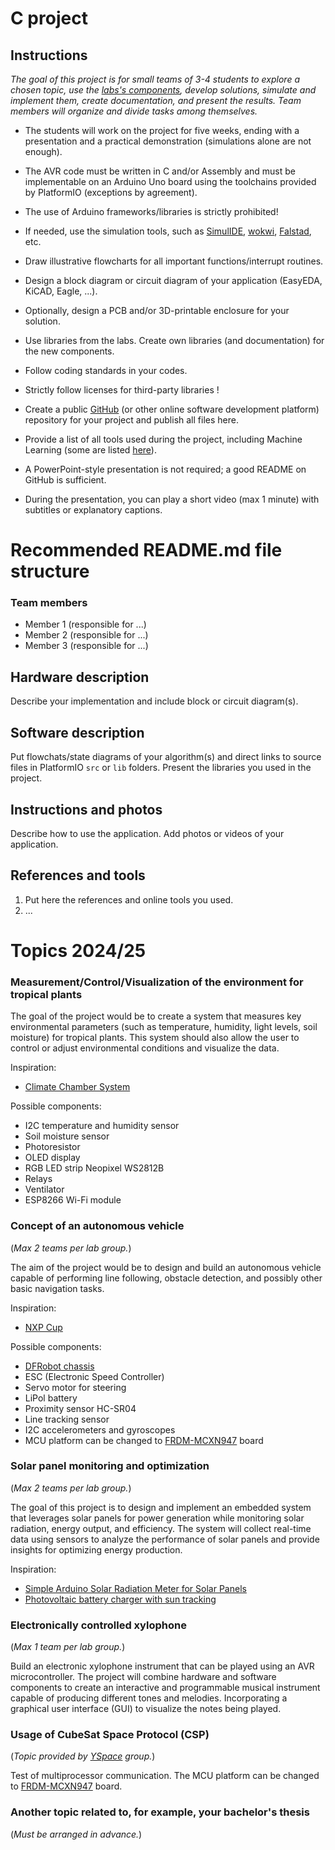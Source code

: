 # C project

## Instructions

*The goal of this project is for small teams of 3-4 students to explore a chosen topic, use the [labs's components](https://github.com/tomas-fryza/avr-course/blob/master/README.md#components), develop solutions, simulate and implement them, create documentation, and present the results. Team members will organize and divide tasks among themselves.*

* The students will work on the project for five weeks, ending with a presentation and a practical demonstration (simulations alone are not enough).

* The AVR code must be written in C and/or Assembly and must be implementable on an Arduino Uno board using the toolchains provided by PlatformIO (exceptions by agreement).

* The use of Arduino frameworks/libraries is strictly prohibited!

* If needed, use the simulation tools, such as [SimulIDE](https://simulide.com/p/), [wokwi](https://wokwi.com/), [Falstad](https://www.falstad.com/circuit/circuitjs.html), etc.

* Draw illustrative flowcharts for all important functions/interrupt routines.

* Design a block diagram or circuit diagram of your application (EasyEDA, KiCAD, Eagle, ...).

* Optionally, design a PCB and/or 3D-printable enclosure for your solution.

* Use libraries from the labs. Create own libraries (and documentation) for the new components.

* Follow coding standards in your codes.

* Strictly follow licenses for third-party libraries !

* Create a public [GitHub](https://github.com/) (or other online software development platform) repository for your project and publish all files here.

* Provide a list of all tools used during the project, including Machine Learning (some are listed [here](https://github.com/tomas-fryza/avr-course/wiki)).

* A PowerPoint-style presentation is not required; a good README on GitHub is sufficient.

* During the presentation, you can play a short video (max 1 minute) with subtitles or explanatory captions.

# Recommended README.md file structure

### Team members

* Member 1 (responsible for ...)
* Member 2 (responsible for ...)
* Member 3 (responsible for ...)

## Hardware description

Describe your implementation and include block or circuit diagram(s).

## Software description

Put flowchats/state diagrams of your algorithm(s) and direct links to source files in PlatformIO `src` or `lib` folders. Present the libraries you used in the project.

## Instructions and photos

Describe how to use the application. Add photos or videos of your application.

## References and tools

1. Put here the references and online tools you used.
2. ...

# Topics 2024/25

### Measurement/Control/Visualization of the environment for tropical plants

The goal of the project would be to create a system that measures key environmental parameters (such as temperature, humidity, light levels, soil moisture) for tropical plants. This system should also allow the user to control or adjust environmental conditions and visualize the data.

Inspiration:
* [Climate Chamber System](https://projecthub.arduino.cc/ms_peach/climate-chamber-system-c545de)

Possible components:
* I2C temperature and humidity sensor
* Soil moisture sensor
* Photoresistor
* OLED display
* RGB LED strip Neopixel WS2812B
* Relays
* Ventilator
* ESP8266 Wi-Fi module

### Concept of an autonomous vehicle

(*Max 2 teams per lab group.*)

The aim of the project would be to design and build an autonomous vehicle capable of performing line following, obstacle detection, and possibly other basic navigation tasks.

Inspiration:
* [NXP Cup](https://nxpcup.nxp.com/)

Possible components:
* [DFRobot chassis](https://nxp.gitbook.io/nxp-cup/2019-dfrobot-chassis-developer-guide/assembly/dfrobot-chassis)
* ESC (Electronic Speed Controller)
* Servo motor for steering
* LiPol battery
* Proximity sensor HC-SR04
* Line tracking sensor
* I2C accelerometers and gyroscopes
* MCU platform can be changed to [FRDM-MCXN947](https://www.nxp.com/document/guide/getting-started-with-frdm-mcxn947:GS-FRDM-MCXNXX) board

### Solar panel monitoring and optimization

(*Max 2 teams per lab group.*)

The goal of this project is to design and implement an embedded system that leverages solar panels for power generation while monitoring solar radiation, energy output, and efficiency. The system will collect real-time data using sensors to analyze the performance of solar panels and provide insights for optimizing energy production.

Inspiration:
* [Simple Arduino Solar Radiation Meter for Solar Panels](https://projecthub.arduino.cc/mircemk/simple-arduino-solar-radiation-meter-for-solar-panels-ae1531)
* [Photovoltaic battery charger with sun tracking](https://www.vut.cz/en/students/final-thesis/detail/151699)

### Electronically controlled xylophone

(*Max 1 team per lab group.*)

Build an electronic xylophone instrument that can be played using an AVR microcontroller. The project will combine hardware and software components to create an interactive and programmable musical instrument capable of producing different tones and melodies. Incorporating a graphical user interface (GUI) to visualize the notes being played.

### Usage of CubeSat Space Protocol (CSP)

(*Topic provided by [YSpace](https://www.vut.cz/en/yspace) group.*)

Test of multiprocessor communication. The MCU platform can be changed to [FRDM-MCXN947](https://www.nxp.com/document/guide/getting-started-with-frdm-mcxn947:GS-FRDM-MCXNXX) board.

### Another topic related to, for example, your bachelor's thesis

(*Must be arranged in advance.*)
